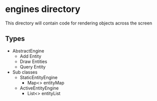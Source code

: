 # engines directory
This directory will contain code for rendering objects across the screen

## Types
* AbstractEngine
  * Add Entity
  * Draw Entities
  * Query Entity
* Sub classes
  * StaticEntityEngine
    * Map<> entityMap
  * ActiveEntityEngine
    * List<> entityList